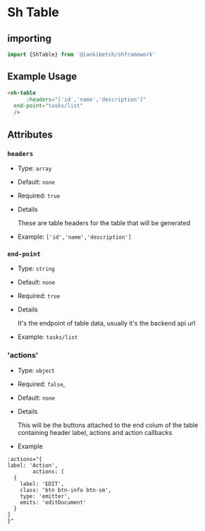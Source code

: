 # Sh Table

## importing

```javascript
import {ShTable} from '@iankibetsh/shframework'
```

## Example Usage

```html
<sh-table
      :headers="['id','name','description']"
  end-point="tasks/list"
  />
```

## Attributes

### `headers`

- Type: `array`
- Default: `none`
- Required: `true`
- Details

    These are table headers for the table that will be generated
- Example: `['id','name','description']`
### `end-point`

- Type: `string`
- Default: `none`
- Required: `true`
- Details

    It's the endpoint of table data, usually it's the backend api url
- Example: `tasks/list`

### 'actions'
- Type: `object`
- Required: `false`,
- Default: `none`
- Details

  This will be the buttons attached to the end colum of the table containing header label, actions and action callbacks
- Example

```
:actions="{
label: 'Action',
        actions: [
  {
    label: 'EDIT',
    class: 'btn btn-info btn-sm',
    type: 'emitter',
    emits: 'editDocument'
  }
]
}"
```
